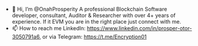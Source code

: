 - 👋 Hi, I’m @OnahProsperity
A professional Blockchain Software developer, consultant, Auditor & Researcher with over 4+ years of experience. If it EVM you are in the right place just connect with me.
- 📫 How to reach me 
  LinkedIn: https://www.linkedin.com/in/prosper-otor-3050791a6, or via Telegram: https://t.me/Encryption01

<!---
OnahProsperity/OnahProsperity is a ✨ special ✨ repository because its `README.md` (this file) appears on your GitHub profile.
You can click the Preview link to take a look at your changes.
--->
